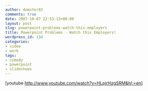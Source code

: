 ```yaml
---
author: domster83
comments: true
date: 2007-10-07 22:53:13+00:00
layout: post
slug: powerpoint-problems-watch-this-employers
title: Powerpoint Problems - Watch this Employers!
wordpress_id: 134
categories:
- video
- work
tags:
- comedy
- powerpoint
- slideshows
---
```


[youtube http://www.youtube.com/watch?v=HLpjrHzgSRM&hl;=en]
